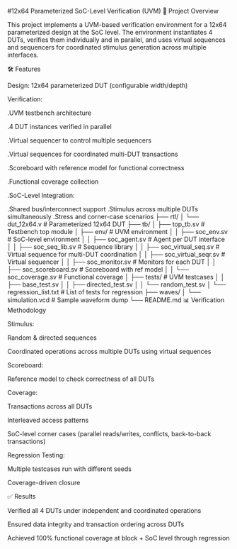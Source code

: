 #12x64 Parameterized SoC-Level Verification (UVM)
📌 Project Overview

This project implements a UVM-based verification environment for a 12x64 parameterized design at the SoC level. The environment instantiates 4 DUTs, verifies them individually and in parallel, and uses virtual sequences and sequencers for coordinated stimulus generation across multiple interfaces.

🛠️ Features

Design: 12x64 parameterized DUT (configurable width/depth)

Verification:

.UVM testbench architecture

.4 DUT instances verified in parallel

.Virtual sequencer to control multiple sequencers

.Virtual sequences for coordinated multi-DUT transactions

.Scoreboard with reference model for functional correctness

.Functional coverage collection

.SoC-Level Integration:

.Shared bus/interconnect support
.Stimulus across multiple DUTs simultaneously
.Stress and corner-case scenarios
├── rtl/
│   └── dut_12x64.v                # Parameterized 12x64 DUT
├── tb/
│   ├── top_tb.sv                  # Testbench top module
│   ├── env/                       # UVM environment
│   │   ├── soc_env.sv             # SoC-level environment
│   │   ├── soc_agent.sv           # Agent per DUT interface
│   │   ├── soc_seq_lib.sv         # Sequence library
│   │   ├── soc_virtual_seq.sv     # Virtual sequence for multi-DUT coordination
│   │   ├── soc_virtual_seqr.sv    # Virtual sequencer
│   │   ├── soc_monitor.sv         # Monitors for each DUT
│   │   ├── soc_scoreboard.sv      # Scoreboard with ref model
│   │   └── soc_coverage.sv        # Functional coverage
│   ├── tests/                     # UVM testcases
│   │   ├── base_test.sv
│   │   ├── directed_test.sv
│   │   └── random_test.sv
│   └── regression_list.txt        # List of tests for regression
├── waves/
│   └── simulation.vcd             # Sample waveform dump
└── README.md
📊 Verification Methodology

Stimulus:

Random & directed sequences

Coordinated operations across multiple DUTs using virtual sequences

Scoreboard:

Reference model to check correctness of all DUTs

Coverage:

Transactions across all DUTs

Interleaved access patterns

SoC-level corner cases (parallel reads/writes, conflicts, back-to-back transactions)

Regression Testing:

Multiple testcases run with different seeds

Coverage-driven closure

✅ Results

Verified all 4 DUTs under independent and coordinated operations

Ensured data integrity and transaction ordering across DUTs

Achieved 100% functional coverage at block + SoC level through regression




